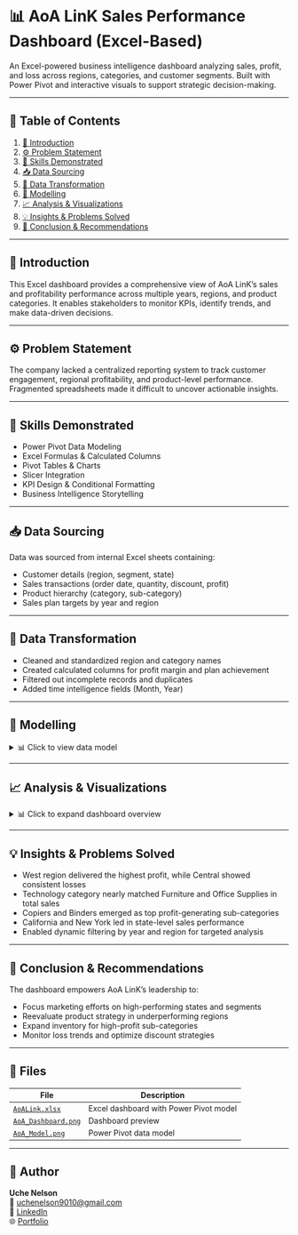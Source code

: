 # 📊 AoA LinK Sales Performance Dashboard (Excel-Based)

An Excel-powered business intelligence dashboard analyzing sales, profit, and loss across regions, categories, and customer segments. Built with Power Pivot and interactive visuals to support strategic decision-making.

---

## 🧩 Table of Contents
1. [📘 Introduction](#-introduction)
2. [⚙️ Problem Statement](#-problem-statement)
3. [🧠 Skills Demonstrated](#-skills-demonstrated)
4. [📥 Data Sourcing](#-data-sourcing)
5. [🔄 Data Transformation](#-data-transformation)
6. [🧩 Modelling](#-modelling)
7. [📈 Analysis & Visualizations](#-analysis--visualizations)
8. [💡 Insights & Problems Solved](#-insights--problems-solved)
9. [🧾 Conclusion & Recommendations](#-conclusion--recommendations)

---

## 📘 Introduction
This Excel dashboard provides a comprehensive view of AoA LinK’s sales and profitability performance across multiple years, regions, and product categories. It enables stakeholders to monitor KPIs, identify trends, and make data-driven decisions.

---

## ⚙️ Problem Statement
The company lacked a centralized reporting system to track customer engagement, regional profitability, and product-level performance. Fragmented spreadsheets made it difficult to uncover actionable insights.

---

## 🧠 Skills Demonstrated
- Power Pivot Data Modeling  
- Excel Formulas & Calculated Columns  
- Pivot Tables & Charts  
- Slicer Integration  
- KPI Design & Conditional Formatting  
- Business Intelligence Storytelling  

---

## 📥 Data Sourcing
Data was sourced from internal Excel sheets containing:
- Customer details (region, segment, state)
- Sales transactions (order date, quantity, discount, profit)
- Product hierarchy (category, sub-category)
- Sales plan targets by year and region

---

## 🔄 Data Transformation
- Cleaned and standardized region and category names  
- Created calculated columns for profit margin and plan achievement  
- Filtered out incomplete records and duplicates  
- Added time intelligence fields (Month, Year)

---

## 🧩 Modelling
<details>
<summary>📊 Click to view data model</summary>

<img src="./Visuals/AoA_Model.png" alt="AoA Sales Performance Data Model" width="700"/>

*Displays the Power Pivot data model linking customer, sales, and product tables for relational analysis.*
</details>

---

## 📈 Analysis & Visualizations
<details>
<summary>📊 Click to expand dashboard overview</summary>

<img src="./Visuals/AoA_Dashboard.png" alt="AoA Sales Performance Dashboard" width="700"/>

*Highlights the Excel dashboard showcasing revenue growth, category insights, regional comparisons, and city performance ratings.*

**Key Visuals:**
- Top Bar KPIs: Customers, Sales, Profit, Loss  
- Filters: Region & Year slicers  
- Sales by Segment: Bar chart (Consumer, Corporate, Home Office)  
- Region by Profit: Bar chart (West, South, East, Central)  
- Category by Sales: Pie chart (Furniture, Office Supplies, Technology)  
- Sub-Category by Profit: Bar chart (Accessories, Binders, Copiers, etc.)  
- State by Sales: Bar chart (California, New York, Texas, etc.)

</details>

---

## 💡 Insights & Problems Solved
- West region delivered the highest profit, while Central showed consistent losses  
- Technology category nearly matched Furniture and Office Supplies in total sales  
- Copiers and Binders emerged as top profit-generating sub-categories  
- California and New York led in state-level sales performance  
- Enabled dynamic filtering by year and region for targeted analysis

---

## 🧾 Conclusion & Recommendations
The dashboard empowers AoA LinK’s leadership to:
- Focus marketing efforts on high-performing states and segments  
- Reevaluate product strategy in underperforming regions  
- Expand inventory for high-profit sub-categories  
- Monitor loss trends and optimize discount strategies

---

## 📂 Files

| File | Description |
|------|-------------|
| [`AoALink.xlsx`](./AoALink.xlsx) | Excel dashboard with Power Pivot model |
| [`AoA_Dashboard.png`](./Visuals/AoA_Dashboard.png) | Dashboard preview |
| [`AoA_Model.png`](./Visuals/AoA_Model.png) | Power Pivot data model |

---

## 💬 Author

**Uche Nelson**  
📧 [uchenelson9010@gmail.com](mailto:uchenelson9010@gmail.com)  
🔗 [LinkedIn](https://www.linkedin.com/in/uche-chukwuemeka-nelson/)  
🌐 [Portfolio](https://datascienceportfol.io/UcheNelson)

